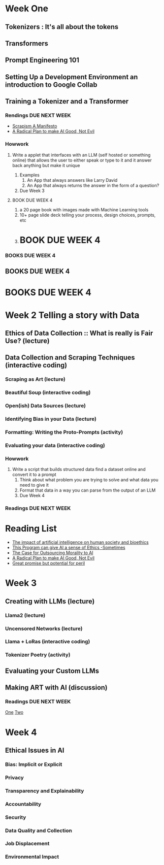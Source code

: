 # Week One
## Tokenizers : It's all about the tokens
## Transformers 
## Prompt Engineering 101
## Setting Up a Development Environment an introduction to Google Collab
## Training a Tokenizer and a Transformer 

### Rendings DUE NEXT WEEK
- [Scrapism A Manifesto](./readings/Scrapism-A-Manifesto.pdf)
- [A Radical Plan to make AI Good, Not Evil](./readings/anthropic-ai-chatbots-ethics.pdf)

### Howwork
1. Write a applet that interfaces with an LLM (self hosted or something online) that allows the user to either speak or type to it and it answer back anything but make it unique
   1. Examples 
      1. An App that always answers like Larry David
      2. An App that always returns the answer in the form of a question?
   2. Due Week 3
   
2. BOOK DUE WEEK 4
   1. a 20 page book with images made with Machine Learning tools
   2. 10+ page slide deck telling your process, design choices, prompts, etc
   3. # BOOK DUE WEEK 4

### BOOKS DUE WEEK 4
## BOOKS DUE WEEK 4
# BOOKS DUE WEEK 4

# Week 2 Telling a story with Data
## Ethics of Data Collection :: What is really is Fair Use?   (lecture)
## Data Collection and Scraping Techniques  (interactive coding)
### Scraping as Art  (lecture)
### Beautiful Soup (interactive coding)
### Open(ish) Data Sources  (lecture)
### Identifying Bias in your Data  (lecture)
### Formatting: Writing the Proto-Prompts (activity)
### Evaluating your data (interactive coding)

### Howwork
1. Write a script that builds structured data find a dataset online and convert it to a prompt
   1. Think about what problem you are trying to solve and what data you need to give it
   2. Format that data in a way you can parse from the output of an LLM
   3. Due Week 4

### Readings DUE NEXT WEEK
# Reading List
- [The impact of artificial intelligence on human society and bioethics](./readings/TCMJ-32-339.pdf)
- [This Program can give AI a sense of Ethics -Sometimes](./readings/program-give-ai-ethics-sometimes.pdf)
- [The Case for Outsourcing Morality to AI](./readings/philosophy-artificial-intelligence-responsibility-gap.pdf)
- [A Radical Plan to make AI Good, Not Evil](./readings/anthropic-ai-chatbots-ethics.pdf)
- [Great promise but potential for peril](./readings/ethical-concerns-mount-as-ai-takes-bigger-decision-making-role.pdf)

# Week 3
## Creating with LLMs (lecture)
### Llama2 (lecture)
### Uncensored Networks (lecture)
### Llama + LoRas (interactive coding)
### Tokenizer Poetry (activity)
## Evaluating your Custom LLMs
## Making ART with AI (discussion)

### Readings DUE NEXT WEEK
[One](readings\ethical-concerns-mount-as-ai-takes-bigger-decision-making-role.pdf)
[Two](readings\TCMJ-32-339.pdf)

# Week 4
## Ethical Issues in AI
### Bias: Implicit or Explicit
### Privacy
### Transparency and Explainability
### Accountability
### Security
### Data Quality and Collection
### Job Displacement
### Environmental Impact